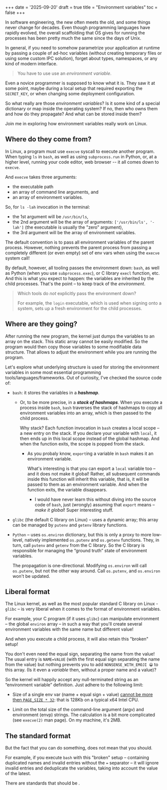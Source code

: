 +++
date = '2025-09-20'
draft = true
title = "Environment variables"
toc = false
+++

<!-- This is a draft. It should be ignored by Hugo, and not displayed on the website. -->
<!-- This is a draft. It should be ignored by Hugo, and not displayed on the website. -->
<!-- This is a draft. It should be ignored by Hugo, and not displayed on the website. -->
<!-- This is a draft. It should be ignored by Hugo, and not displayed on the website. -->
<!-- This is a draft. It should be ignored by Hugo, and not displayed on the website. -->
<!-- This is a draft. It should be ignored by Hugo, and not displayed on the website. -->
<!-- This is a draft. It should be ignored by Hugo, and not displayed on the website. -->

In software engineering, the new often meets the old, and some things never
change for decades. Even though programming languages have rapidly evolved, the
overall scaffolding that OS gives for running the processes has been pretty
much the same since the days of Unix.

In general, if you need to somehow parametrize your application at runtime by
passing a couple of ad-hoc variables (without creating temporary files or using
some custom IPC solution), forget about types, namespaces, or any kind of
modern interface.

> You have to use use an *environment variable*.

Even a novice programmer is supposed to know what it is. They saw it at some
point, maybe during a local setup that required exporting the `SECRET_KEY`, or
when changing some deployment configuration.

So what really are those *environment variables*? Is it some kind of a special
dictionary or map inside the operating system? If no, then who owns them and
how do they propagate? And what can be stored inside them?

Join me in exploring how environment variables really work on Linux.


## Where do they come from?

In Linux, a program must use `execve` syscall to execute another program. When
typing `ls` in `bash`, as well as using `subprocess.run` in Python, or, at a
higher level, running your code editor, web browser -- it all comes down to
`execve`.

And `execve` takes three arguments:
- the executable path
- an array of command line arguments, and
- an array of environment variables.

So, for `ls -lah` invocation in the terminal:
- the 1st argument will be `/usr/bin/ls`,
- the 2nd argument will be the array of arguments: `['/usr/bin/ls', '-lah']`
  (the executable is usually the "zero" argument),
- the 3rd argument will be the array of environment variables.

The default convention is to pass all environment variables of the parent
process. However, nothing prevents the parent process from passing a completely
different (or even empty) set of env vars when using the `execve` system call!

By default, however, all tooling passes the environment down: `bash`, as well
as Python (when you use `subprocess.exec`), or C library `execl` function, etc.
And this is what you expect to happen: the variables are inherited by the child
processes. That's the point – to keep track of the *environment*.

> Which tools do *not* explicitly pass the environment down?
>
> For example, the `login` executable, which is used when signing onto a
> system, sets up a fresh environment for the child processes.


## Where are they going?

After running the new program, the kernel just dumps the variables to an array
on the stack. This static array cannot be easily modified. So the program would
then copy those variables to some modifiable data structure. That allows to
adjust the environment while you are running the program.

Let's explore what underlying structure is used for storing the environment
variables in some most essential programming tools/languages/frameworks.
Out of curiosity, I've checked the source code of:
- `bash`: it stores the variables in a ***hashmap***.
    * Or, to be more precise, in a ***stack of hashmaps***.
      When you execute a process inside `bash`, `bash` traverses the stack of
      hashmaps to copy all environment variables into an array, which is then
      passed to the child process.

      Why stack? Each function invocation in `bash` creates a local scope – a
      new entry on the stack. If you declare your variable with `local`, it
      then ends up in this local scope instead of the global hashmap. And when
      the function exits, the scope is popped from the stack.

      - As you probaly know, `export`ing a variable in `bash` makes it an
        environment variable.

        What's interesting is that you can export a `local` variable too – and
        it does not make it global! Rather, all subsequent commands inside this
        function will inherit this variable, that is, it will be passed to them
        as an environment variable. And when the function exits, the variable
        disappears.

        - I would have never learn this without diving into the source code of
          `bash`, just (wrongly) assuming that `export` means – *make it
          global*! Super interesting stuff.

- `glibc` (the default C library on Linux) – uses a dynamic array; this
  array can be managed by `putenv` and `getenv` library functions.
- `Python` – uses `os.environ` dictionary, but this is only a proxy to more
  low-level, natively implemented `os.putenv` and `os.getenv` functions. They,
  in turn, call `putenv` and `getenv` from the C library. So the C library is
  responsible for managing the “ground truth” state of environment variables.

  The propagation is one-directional. Modifying `os.environ` will call
  `os.putenv`, but not the other way around. Call `os.putenv`, and `os.environ`
  won't be updated.


## Liberal format

The Linux kernel, as well as the most popular standard C library on Linux -
`glibc` – is very liberal when it comes to the format of environment variables.

For example, your C program (if it uses `glibc`) can manipulate environment –
the global `environ` array – in such a way that you'll create several
environment variables with the same name but different value!

And when you execute a child process, it will also retain this "broken" setup!

You don't even need the equal sign, separating the name from the value! The
usual entry is `NAME=VALUE` (with the first equal sign separating the name from
the value) but nothing prevents you to add `NONSENSE_WITH_EMOJI 😀` to this
array. (Is it even a *variable* then, without a proper name and a value)?

So the kernel will happily accept any null-terminated string as an “environment
variable” definition. Just adhere to the following limit:

- Size of a single env var (name + equal sign + value) [cannot be more then
  `PAGE_SIZE * 32`](https://elixir.bootlin.com/linux/v2.6.24/source/include/linux/binfmts.h#L14):
  that is 128Kb on a typical x64 Intel CPU.

- Limit on the total size of the command-line argument (argv) and environment
  (envp) strings. The calculation is a bit more complicated (see `execve(2)`
  man page). On my machine, it's 2MB.


## The standard format


But the fact that you can do something, does not mean that you should.

For example, if you execute `bash` with this "broken" setup – containing
duplicated names and invalid entries without the `=` separator – it will ignore
invalid entries and deduplicate the variables, taking into account the value of
the latest.

There are standards that should be .


<!-- ## How to properly get the current username in Bash script? -->
<!---->
<!-- Recently I had to review code with this one peculiar line: -->
<!---->
<!--     EVALUATOR_NAME="${USER:-$(whoami)}" -->
<!---->
<!-- My first question was: isn't it redundant? Why cannot we stick to either -->
<!-- `${USER}` or `$(whoami)`? If you struggle to understand this syntax let me -->
<!-- unpack it: `${USER}` resolves to the value of the environment variable called -->
<!-- `USER`, which – surprise! – should be set to your username. And `whoami` is a -->
<!-- binary that, when executed, that prints the current username. `$(...)` captures -->
<!-- command standard output, so `echo $(whomai)` is the same as `whoami` -->
<!---->
<!-- And `${VAR_NAME:-fallback_value}` is another bashism. If `VAR_NAME` is set and -->
<!-- non-empty, that the value of `VAR_NAME` is used here, otherwise it fallbacks to -->
<!-- `fallback_value`. -->
<!---->
<!-- So why cannot we stick to either `${USER}` or `$(whoami)`? If in your Linux -->
<!-- terminal you'll type: -->
<!---->
<!--     env -->
<!---->
<!-- then you'll see all environment variables listed. But no one is preventing you -->
<!-- to write: -->
<!---->
<!--     unset USER -->
<!---->
<!-- and `USER` is gone. -->


<!-- ## Another options -->
<!---->
<!-- Of course, it wouldn't be UNIX if there were only two options. `${USER}` and -->
<!-- `whoami` are probably most popular, but there is also: -->
<!---->
<!-- - `logname` -->
<!-- - `: \\u; echo "${_@P}"` if you are on fairly new Bash (4.4 or newer); yes, really! -->
<!--   I had no clue what it meant where I was it for the first time, but don't worry, -->
<!--   we dive into this. -->
<!-- - `${LOGNAME}` -->
<!-- - `who am i` (yup!) -->
<!-- - `id -un` -->
<!---->
<!-- and I am pretty sure that this list is not complete. -->



<!-- I recently started doing infra work at my current company, improving crumbling -->
<!-- infrastructue for AI-related services and tools. And sometimes I wonder, what -->
<!-- went wrong with the software world that in 2025 I still have to bother writing -->
<!-- `bash`! -->
<!-- Anyway, Bash is still around, and r -->
<!---->
<!-- You know what I mean. Clever one-or-two-or-ten-liners next to the Docker -->
<!-- `RUN` directive. `sh` spliced in the Jenkins pipelines. Full-blown startup -->
<!-- script inside the image. Plus tiny `local_setup.sh` in the repo to export env -->
<!-- vars. And so on. Bash is there and it's not going anywhere! -->
<!---->
<!-- Don't get me wrong, I looove writing bash! It's the same kind of love that I -->
<!-- have for Makefiles, Objective-C, or any kind of arcane retro tech. However, -->
<!-- arguing with someone (again!) that in their `for` loop they should use -->
<!-- `${array[@]}` (instead of the default split by whitespace) feels like -->
<!-- satisfying my inner nerd instead of doing actual productive work for my -->
<!-- `$CORP`. -->
<!---->
<!-- So why bash!? -->
<!---->
<!-- In theory, I can embed inside a Docker image a modern shell like, for example, -->
<!-- my beloved Nushell. But a new 40 Mb binary would raise some eyebrows. Plus it -->
<!-- would need to pass compliance and security audit. What's worse, AI is not able -->
<!-- to output 10 syntactically correct lines of Nushell. (This is a niche -->
<!-- technology, afterall). So using Nushell for infra would paralize my colleagues -->
<!-- and make them unable to collaborate: not everyone in my team is a Nushell -->
<!-- afficionado, afterall. (Shout out to our intern Krzysiek, who is)! And don't -->
<!-- even get me started about integration with external tools, like, for example, -->
<!-- embedding Nu inside Dockerfile. -->
<!---->
<!-- Compare this to `bash` and its cute little ELF -- 2MB statically linked. Jokes -->
<!-- aside, this binary is literally everywhere. I bet it is more widespread than -->
<!-- the famous "1 billion devices running Java". And, last but not least, AI is -->
<!-- super fluent in bash. (At least in comparison to us, mere mortals). -->
<!---->
<!-- And, in a nutshell, that's why bash sticks around. -->
<!---->

<!-- Sometimes I wonder, what went wrong with the software world that in 2025 I -->
<!-- still have to write `bash`. Anyway, it is still around, at least in my -->
<!-- `${CORP}`. And I need to write or review such code from time to time. -->
<!---->
<!-- You can learn horizontally, concept by concept, but you can also learn -->
<!-- vertically, trying to tackle one thing in depth. This article has one -->
<!-- theme: getting the current username in a Bash script. And everything -->
<!-- that follows from that. -->
<!---->
<!-- Recently I had to review code with this one peculiar line: -->
<!---->
<!--     EVALUATOR_NAME="${USER:-$(whoami)}" -->
<!---->
<!-- My first question was: isn't it redundant? -->
<!---->
<!-- If you struggle to understand this syntax let me unpack it: -->
<!---->
<!-- > On Linux, `${USER}` resolves to the value of the environment variable called -->
<!-- > `USER`, which – surprise! – should be set to your username. And `whoami` is a -->
<!-- > binary that, when executed, that prints the current username. `$(...)` captures -->
<!-- > command standard output, so `echo $(whomai)` is the same as `whoami`. -->
<!-- > -->
<!-- > And `${VAR_NAME:-fallback_value}` is another bashism. If `VAR_NAME` is set and -->
<!-- > non-empty, that the value of `VAR_NAME` is used here, otherwise it fallbacks to -->
<!-- > `fallback_value`. -->
<!---->
<!-- So why cannot we stick to either `${USER}` or `$(whoami)`? -->
<!---->
<!-- Anyway, that's what Cursor generated for my colleague, and I needed to review -->
<!-- it. I asked the LLM for a possible reasoning of why this was chosen, but the -->
<!-- answer was vague and non-convincing. -->
<!---->
<!-- And I went down the rabbit hole, doing a little bit of research  :) I will be -->
<!-- focusing on how it works on Linux. -->

<!-- ## Terrible code from AI assistants -->
<!---->
<!-- You probably noticed that AI coding tools (as for now) are doing a lot of -->
<!-- overzelaous, too defensive checks and fallbacks. I imagine that reinforcement -->
<!-- learning leads to that: models are heavily trained to complete the tasks -->
<!-- against automated checker, before their context window ends, so they try -->
<!-- everything to desperately “make it work”. There is no time to “tweak” the -->
<!-- solution iteratively, if you have limited memory, so it's always better -->
<!-- to do the validation multiple times than to miss it. -->
